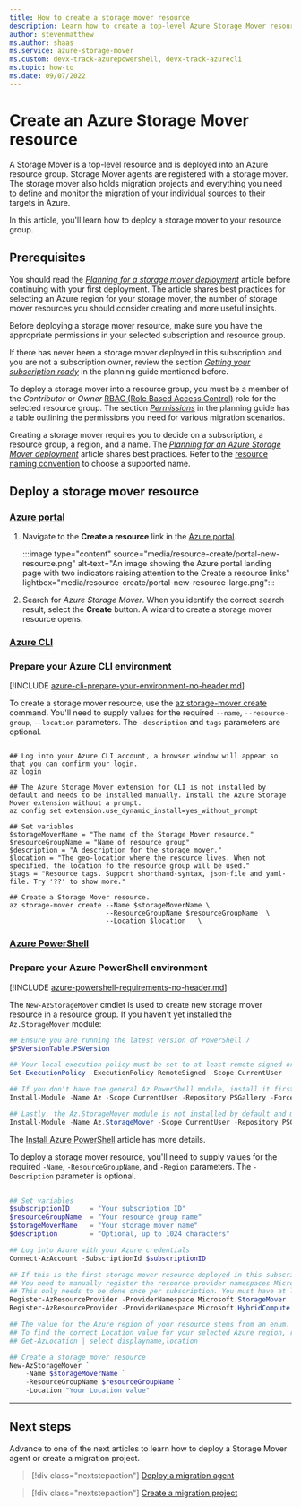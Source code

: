 ```yaml
---
title: How to create a storage mover resource
description: Learn how to create a top-level Azure Storage Mover resource
author: stevenmatthew
ms.author: shaas
ms.service: azure-storage-mover
ms.custom: devx-track-azurepowershell, devx-track-azurecli
ms.topic: how-to
ms.date: 09/07/2022
---
```


<!-- 
!########################################################
STATUS: IN REVIEW

CONTENT: final

REVIEW Stephen/Fabian: not reviewed
REVIEW Engineering: not reviewed
EDIT PASS: not started

!########################################################
-->

# Create an Azure Storage Mover resource

A Storage Mover is a top-level resource and is deployed into an Azure resource group. Storage Mover agents are registered with a storage mover. The storage mover also holds migration projects and everything you need to define and monitor the migration of your individual sources to their targets in Azure.

In this article, you'll learn how to deploy a storage mover to your resource group.

## Prerequisites

You should read the *[Planning for a storage mover deployment](deployment-planning.md)* article before continuing with your first deployment. The article shares best practices for selecting an Azure region for your storage mover, the number of storage mover resources you should consider creating and more useful insights.

Before deploying a storage mover resource, make sure you have the appropriate permissions in your selected subscription and resource group.

If there has never been a storage mover deployed in this subscription and you are not a subscription owner, review the section *[Getting your subscription ready](deployment-planning.md#getting-your-subscription-ready)* in the planning guide mentioned before.

To deploy a storage mover into a resource group, you must be a member of the *Contributor* or *Owner* [RBAC (Role Based Access Control)](../role-based-access-control/overview.md) role for the selected resource group. The section *[Permissions](deployment-planning.md#permissions)* in the planning guide has a table outlining the permissions you need for various migration scenarios.

Creating a storage mover requires you to decide on a subscription, a resource group, a region, and a name. The *[Planning for an Azure Storage Mover deployment](deployment-planning.md)* article shares best practices. Refer to the [resource naming convention](../azure-resource-manager/management/resource-name-rules.md#microsoftstoragesync) to choose a supported name.

## Deploy a storage mover resource

### [Azure portal](#tab/portal)

   1. Navigate to the **Create a resource** link in the [Azure portal](https://portal.azure.com).

       :::image type="content" source="media/resource-create/portal-new-resource.png" alt-text="An image showing the Azure portal landing page with two indicators raising attention to the Create a resource links" lightbox="media/resource-create/portal-new-resource-large.png":::

   1. Search for *Azure Storage Mover*. When you identify the correct search result, select the **Create** button. A wizard to create a storage mover resource opens.

### [Azure CLI](#tab/CLI)

### Prepare your Azure CLI environment

[!INCLUDE [azure-cli-prepare-your-environment-no-header.md](~/reusable-content/azure-cli/azure-cli-prepare-your-environment-no-header.md)]

To create a storage mover resource, use the [az storage-mover create](/cli/azure/storage-mover#az-storage-mover-create) command.  You'll need to supply values for the required `--name`, `--resource-group`, `--location` parameters. The `-description` and `tags` parameters are optional.

```azurecli-interactive

## Log into your Azure CLI account, a browser window will appear so that you can confirm your login.
az login

## The Azure Storage Mover extension for CLI is not installed by default and needs to be installed manually. Install the Azure Storage Mover extension without a prompt.
az config set extension.use_dynamic_install=yes_without_prompt

## Set variables
$storageMoverName = "The name of the Storage Mover resource."
$resourceGroupName = "Name of resource group"
$description = "A description for the storage mover."
$location = "The geo-location where the resource lives. When not specified, the location fo the resource group will be used."
$tags = "Resource tags. Support shorthand-syntax, json-file and yaml-file. Try '??' to show more."

## Create a Storage Mover resource.
az storage-mover create --Name $storageMoverName \
                        --ResourceGroupName $resourceGroupName  \
                        --Location $location   \

```
### [Azure PowerShell](#tab/powershell)

### Prepare your Azure PowerShell environment 

[!INCLUDE [azure-powershell-requirements-no-header.md](../../includes/azure-powershell-requirements-no-header.md)]

The `New-AzStorageMover` cmdlet is used to create new storage mover resource in a resource group. If you haven't yet installed the `Az.StorageMover` module:

```powershell
## Ensure you are running the latest version of PowerShell 7
$PSVersionTable.PSVersion

## Your local execution policy must be set to at least remote signed or less restrictive
Set-ExecutionPolicy -ExecutionPolicy RemoteSigned -Scope CurrentUser

## If you don't have the general Az PowerShell module, install it first
Install-Module -Name Az -Scope CurrentUser -Repository PSGallery -Force

## Lastly, the Az.StorageMover module is not installed by default and must be manually requested.
Install-Module -Name Az.StorageMover -Scope CurrentUser -Repository PSGallery -Force

```

The [Install Azure PowerShell](/powershell/azure/install-azure-powershell) article has more details.

To deploy a storage mover resource, you'll need to supply values for the required `-Name`, `-ResourceGroupName`, and `-Region` parameters. The `-Description` parameter is optional.

```powershell
      
## Set variables
$subscriptionID     = "Your subscription ID"
$resourceGroupName  = "Your resource group name"
$storageMoverName   = "Your storage mover name"
$description        = "Optional, up to 1024 characters"

## Log into Azure with your Azure credentials
Connect-AzAccount -SubscriptionId $subscriptionID

## If this is the first storage mover resource deployed in this subscription:
## You need to manually register the resource provider namespaces Microsoft.StorageMover and Microsoft.HybridCompute with your subscription. 
## This only needs to be done once per subscription. You must have at least Contributor permissions (RBAC role) on the subscription.
Register-AzResourceProvider -ProviderNamespace Microsoft.StorageMover
Register-AzResourceProvider -ProviderNamespace Microsoft.HybridCompute

## The value for the Azure region of your resource stems from an enum. 
## To find the correct Location value for your selected Azure region, run:
## Get-AzLocation | select displayname,location

## Create a storage mover resource
New-AzStorageMover `
    -Name $storageMoverName `
    -ResourceGroupName $resourceGroupName `
    -Location "Your Location value"

```

---

## Next steps

Advance to one of the next articles to learn how to deploy a Storage Mover agent or create a migration project.
> [!div class="nextstepaction"]
> [Deploy a migration agent](agent-deploy.md)

> [!div class="nextstepaction"]
> [Create a migration project](project-manage.md)
